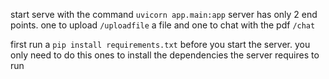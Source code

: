 

start serve with the command `uvicorn app.main:app`
server has only 2 end points. one to upload `/uploadfile` a file and one to chat with the pdf `/chat`

first run a `pip install requirements.txt` before you start the server. you only need to do this ones to install the dependencies the server requires to run